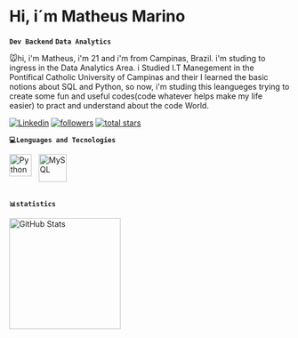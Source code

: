 # Hi, i´m Matheus Marino

**`Dev Backend`** **`Data Analytics`**

🐭hi, i'm Matheus, i'm 21 and i'm from Campinas, Brazil. i'm studing to ingress in the Data Analytics Area.
i Studied  I.T Manegement in the Pontifical Catholic University of Campinas and their I learned the basic notions about SQL and Python, so now, i'm studing this leangueges trying to create some fun and useful codes(code whatever helps make my life easier) to pract and understand about the code World.

<!-- MEUS LINKS -->

 <p align="left">
        <a href="https://www.linkedin.com/in/matheuspettena/" target="_blank">
  <img 
         alt="Linkedin" 
         title="Linkedin" 
         src="https://custom-icon-badges.demolab.com/badge/+-236ad3?style=for-the-badge&logo=Link&logoColor=white&labelColor=1155ba&label=Linkedin"  /></a>
      <a href="https://github.com/Matheuspettena?tab=followers">
         <img alt="followers" 
         title="Follow me on Github" 
         src="https://custom-icon-badges.demolab.com/github/followers/Matheuspettena?color=%23E1AD0E&logo=eye&logoColor=white&style=for-the-badge&labelColor=C79600"/></a>
      <a href="https://github.com/Matheuspettena?tab=repositories&sort=stargazers">
         <img alt="total stars" 
         title="Total stars on GitHub" 
         src="https://custom-icon-badges.demolab.com/github/stars/Matheuspettena?color=55960c&style=for-the-badge&labelColor=488207&logo=star"/></a>
   </p>

<!-- LINGUAGENS QUE EU USO -->
 **`💻Lenguages and Tecnologies`**

<!-- Python -->
<p>
  <img 
    align="left"
    alt="Python"
    title="Python"
    width="40px"
    style="padding-right: 10px;"
    src="https://cdn.jsdelivr.net/gh/devicons/devicon@latest/icons/python/python-plain-wordmark.svg" 
  />

<!-- mySQL -->
  <img 
    align="left"
    alt="MySQL"
    title="MySQL"
    width="50px"
    style="padding-right: 10px;"
    src="https://cdn.jsdelivr.net/gh/devicons/devicon@latest/icons/mysql/mysql-original-wordmark.svg" 
  />
</p>

<!-- Quebra de linha após as imagens -->
<br clear="left" />
<BR/>

**`📊statistics`**
<p align="left">
  <img 
    alt="GitHub Stats"
    height="200px"
    style="padding-right: 10px;"
    src="https://github-readme-stats.vercel.app/api?username=matheuspettena&show_icons=true&theme=github_dark&include_all_commits=true" 
  />
</p>
